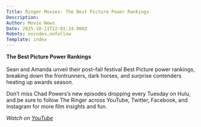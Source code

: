 ```yaml
---
Title: Ringer Movies: The Best Picture Power Rankings
Description: 
Author: Movie News
Date: 2025-10-11T22:01:24.000Z
Robots: noindex,nofollow
Template: index
---
```

<p><strong>The Best Picture Power Rankings</strong><br><br>
Sean and Amanda unveil their post–fall festival Best Picture power rankings, breaking down the frontrunners, dark horses, and surprise contenders heating up awards season.</p>

<p>Don’t miss Chad Powers’s new episodes dropping every Tuesday on Hulu, and be sure to follow The Ringer across YouTube, Twitter, Facebook, and Instagram for more film insights and fun.</p>

<p><em>Watch on <a href="https://www.youtube.com/watch?v=6FuZENg2MtA" rel="noopener noreferrer">YouTube</a></em></p>

